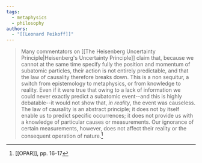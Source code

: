 ```yaml
---
tags:
  - metaphysics
  - philosophy
authors:
  - "[[Leonard Peikoff]]"
---
```

>Many commentators on [[The Heisenberg Uncertainty Principle|Heisenberg's Uncertainty Principle]] claim that, because we cannot at the same time specify fully the position and momentum of subatomic particles, their action is not entirely predictable, and that the law of causality therefore breaks down. This is a non sequitur, a switch from epistemology to metaphysics, or from knowledge to reality. Even if it were true that owing to a lack of information we could never exactly predict a subatomic event--and this is highly debatable--it would not show that, *in reality*, the event was causeless. The law of causality is an abstract principle; it does not by itself enable us to predict specific occurrences; it does not provide us with a knowledge of particular causes or measurements. Our ignorance of certain measurements, however, does not affect their reality or the consequent operation of nature.[^1]

[^1]: [[OPAR]], pp. 16-17